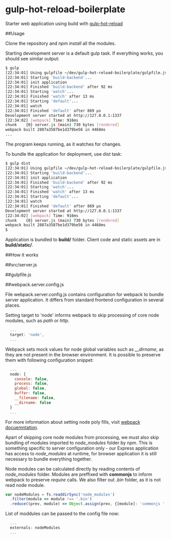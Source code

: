 # gulp-hot-reload-boilerplate

Starter web application using build with [gulp-hot-reload](https://github.com/getjs/gulp-hot-reload)

##Usage

Clone the repository and *npm install* all the modules.

Starting development server is a default gulp task. If everything works, you should see similar output:

```bash
$ gulp
[22:34:01] Using gulpfile ~/dev/gulp-hot-reload-boilerplate/gulpfile.js
[22:34:01] Starting 'build-backend'...
[22:34:01] init application
[22:34:01] Finished 'build-backend' after 92 ms
[22:34:01] Starting 'watch'...
[22:34:01] Finished 'watch' after 13 ms
[22:34:01] Starting 'default'...
[22:34:01] watch
[22:34:01] Finished 'default' after 869 μs
Development server started at http://127.0.0.1:1337
[22:34:02] [webpack] Time: 916ms
chunk    {0} server.js (main) 730 bytes [rendered]
webpack built 2887a3587be1d379be56 in 4468ms
...
```
The program keeps running, as it watches for changes.

To bundle the application for deployment, use dist task:

```bash
$ gulp dist
[22:34:01] Using gulpfile ~/dev/gulp-hot-reload-boilerplate/gulpfile.js
[22:34:01] Starting 'build-backend'...
[22:34:01] init application
[22:34:01] Finished 'build-backend' after 92 ms
[22:34:01] Starting 'watch'...
[22:34:01] Finished 'watch' after 13 ms
[22:34:01] Starting 'default'...
[22:34:01] watch
[22:34:01] Finished 'default' after 869 μs
Development server started at http://127.0.0.1:1337
[22:34:02] [webpack] Time: 916ms
chunk    {0} server.js (main) 730 bytes [rendered]
webpack built 2887a3587be1d379be56 in 4468ms
$
```

Application is bundled to **build/** folder. Client code and static assets are in **build/static/**.

##How it works

##src/server.js

##gulpfile.js

##webpack.server.config.js

File webpack.server.config.js contains configuration for webpack to bundle server application. It differs from standard frontend configuration in several places.

Setting target to 'node' informs webpack to skip processing of core node modules, such as *path* or *http*.
```javascript
  ...
  target: 'node',
  ...
```

Webpack sets mock values for node global variables such as *__dirname*, as they are not present in the browser environment. It is possible to preserve them with following configuration snippet:
```javascript
  ...
  node: {
    console: false,
    process: false,
    global: false,
    buffer: false,
    __filename: false,
    __dirname: false
  }
  ...
```
For more information about setting node poly fills, visit [webpack docuemntation](http://webpack.github.io/docs/configuration.html#node).

Apart of skipping core node modules from processing, we must also skip bundling of modules imported to *node_modules* folder by npm. This is something specific to server configuration only - our Express application has access to *node_modules* at runtime, for browser application it is still necessary to bundle everything together.

Node modules can be calculated directly by reading contents of *node_modules* folder. Modules are preffixed with __commonjs__ to inform webpack to preserve *require* calls. We also filter out *.bin* folder, as it is not read node module.
```javascript
var nodeModules = fs.readdirSync('node_modules')
  .filter(module => module !== '.bin')
  .reduce((prev, module) => Object.assign(prev, {[module]: 'commonjs ' + module}), {})
```

List of moddules can be passed to the config file now:
```javascript
  ...
  externals: nodeModules
  ...
```


